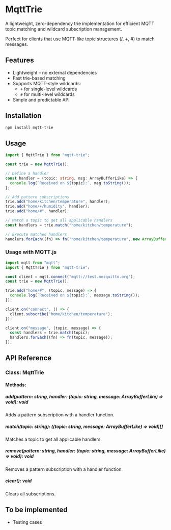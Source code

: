 # MqttTrie

A lightweight, zero-dependency trie implementation for efficient MQTT topic matching and wildcard subscription management.

Perfect for clients that use MQTT-like topic structures (/, +, #) to match messages.

## Features

- Lightweight – no external dependencies
- Fast trie-based matching
- Supports MQTT-style wildcards:
  - `+` for single-level wildcards
  - `#` for multi-level wildcards
- Simple and predictable API

## Installation

```bash
npm install mqtt-trie
```

## Usage

```ts
import { MqttTrie } from "mqtt-trie";

const trie = new MqttTrie();

// Define a handler
const handler = (topic: string, msg: ArrayBufferLike) => {
  console.log(`Received on ${topic}:`, msg.toString());
};

// Add pattern subscriptions
trie.add("home/kitchen/temperature", handler);
trie.add("home/+/humidity", handler);
trie.add("home/#", handler);

// Match a topic to get all applicable handlers
const handlers = trie.match("home/kitchen/temperature");

// Execute matched handlers
handlers.forEach((fn) => fn("home/kitchen/temperature", new ArrayBuffer(8)));
```

### Usage with MQTT.js

```ts
import mqtt from "mqtt";
import { MqttTrie } from "mqtt-trie";

const client = mqtt.connect("mqtt://test.mosquitto.org");
const trie = new MqttTrie();

trie.add("home/#", (topic, message) => {
  console.log(`Received on ${topic}:`, message.toString());
});

client.on("connect", () => {
  client.subscribe("home/kitchen/temperature");
});

client.on("message", (topic, message) => {
  const handlers = trie.match(topic);
  handlers.forEach((fn) => fn(topic, message));
});
```

## API Reference

### Class: MqttTrie

#### Methods:

##### add(pattern: string, handler: (topic: string, message: ArrayBufferLike) => void): void

Adds a pattern subscription with a handler function.

##### match(topic: string): ((topic: string, message: ArrayBufferLike) => void)[]

Matches a topic to get all applicable handlers.

##### remove(pattern: string, handler: (topic: string, message: ArrayBufferLike) => void): void

Removes a pattern subscription with a handler function.

##### clear(): void

Clears all subscriptions.

## To be implemented

- Testing cases
